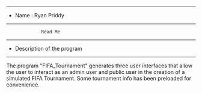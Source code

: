 *******************************************************
*  Name      :  Ryan Priddy
*******************************************************


                 Read Me


*******************************************************
*  Description of the program
*******************************************************

The program "FIFA_Tournament" generates three user
interfaces that allow the user to interact as an 
admin user and public user in the creation of a
simulated FIFA Tournament. Some tournament info has 
been preloaded for convenience.

